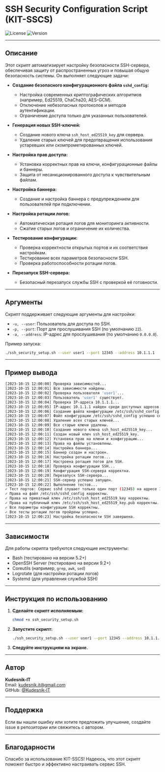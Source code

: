 # SSH Security Configuration Script (KIT-SSCS)

![License](https://img.shields.io/badge/license-MIT-blue.svg) ![Version](https://img.shields.io/badge/version-1.0-green.svg)

---

## Описание

Этот скрипт автоматизирует настройку безопасности SSH-сервера, обеспечивая защиту от распространенных угроз и повышая общую безопасность системы. Он выполняет следующие задачи:

- **Создание безопасного конфигурационного файла `sshd_config`:**
  - Настройка современных криптографических алгоритмов (например, Ed25519, ChaCha20, AES-GCM).
  - Отключение небезопасных протоколов и методов аутентификации.
  - Ограничение доступа только для указанных пользователей.

- **Генерация новых SSH-ключей:**
  - Создание нового ключа `ssh_host_ed25519_key` для сервера.
  - Удаление старых ключей для предотвращения использования устаревших или скомпрометированных ключей.

- **Настройка прав доступа:**
  - Установка корректных прав на ключи, конфигурационные файлы и баннеры.
  - Защита от несанкционированного доступа к чувствительным файлам.

- **Настройка баннера:**
  - Создание и настройка баннера с предупреждением для пользователей при подключении.

- **Настройка ротации логов:**
  - Автоматическая ротация логов для мониторинга активности.
  - Сжатие старых логов и ограничение их количества.

- **Тестирование конфигурации:**
  - Проверка корректности открытых портов и их соответствия настройкам.
  - Тестирование всех параметров безопасности SSH.
  - Проверка работоспособности ротации логов.

- **Перезапуск SSH-сервера:**
  - Безопасный перезапуск службы SSH с проверкой её готовности.

---

## Аргументы

Скрипт поддерживает следующие аргументы для настройки:

- `-u, --user`: Пользователь для доступа по SSH.
- `-p, --port`: Порт для прослушивания SSH (по умолчанию `22`).
- `-a, --address`: IP-адрес для прослушивания (по умолчанию `0.0.0.0`).

Пример запуска:
```bash
./ssh_security_setup.sh --user user1 --port 12345 --address 10.1.1.1
```

---

## Пример вывода

```bash
[2023-10-15 12:00:00] Проверка зависимостей...
[2023-10-15 12:00:01] Все зависимости найдены.
[2023-10-15 12:00:02] Проверка пользователя 'user1'...
[2023-10-15 12:00:03] Пользователь 'user1' существует.
[2023-10-15 12:00:04] Проверка IP-адреса 10.1.1.1...
[2023-10-15 12:00:05] IP-адрес 10.1.1.1 найден среди доступных адресов.
[2023-10-15 12:00:06] Создание файла конфигурации /etc/ssh/sshd_config...
[2023-10-15 12:00:07] Файл конфигурации /etc/ssh/sshd_config успешно создан.
[2023-10-15 12:00:08] Удаление всех старых ключей...
[2023-10-15 12:00:09] Все старые ключи удалены.
[2023-10-15 12:00:10] Создание нового ключа ssh_host_ed25519_key...
[2023-10-15 12:00:11] Создан новый ключ ssh_host_ed25519_key.
[2023-10-15 12:00:12] Установка прав на ключи и конфигурацию...
[2023-10-15 12:00:13] Права на файлы установлены.
[2023-10-15 12:00:14] Настройка баннера...
[2023-10-15 12:00:15] Баннер создан и настроен.
[2023-10-15 12:00:16] Настройка ротации логов...
[2023-10-15 12:00:17] Настроена ротация логов для SSH.
[2023-10-15 12:00:18] Проверка конфигурации SSH...
[2023-10-15 12:00:19] Конфигурация SSH-сервера корректна.
[2023-10-15 12:00:20] Перезапуск SSH-сервера...
[2023-10-15 12:00:21] SSH-сервер успешно запущен.
[2023-10-15 12:00:22] Выполнение тестов...
✓ Тест портов: Сервис sshd слушает только один порт (12345) на адресе 10.1.1.1.
✓ Права на файл /etc/ssh/sshd_config корректны.
✓ Права на приватный ключ /etc/ssh/ssh_host_ed25519_key корректны.
✓ Права на публичный ключ /etc/ssh/ssh_host_ed25519_key.pub корректны.
✓ Все параметры конфигурации SSH корректны.
✓ Все тесты ротации логов пройдены успешно.
[2023-10-15 12:00:23] Настройка безопасности SSH завершена.
```

---

## Зависимости

Для работы скрипта требуются следующие инструменты:
- Bash (тестировано на версии 5.2+)
- OpenSSH Server (тестировано на версии 9.2+)
- Coreutils (например, `grep`, `awk`, `sed`)
- Logrotate (для настройки ротации логов)
- Systemd (для управления службой SSH)

---

## Инструкция по использованию

1. **Сделайте скрипт исполняемым:**
   ```bash
   chmod +x ssh_security_setup.sh
   ```

2. **Запустите скрипт:**
   ```bash
   ./ssh_security_setup.sh --user user1 --port 12345 --address 10.1.1.1
   ```

3. **Следуйте инструкциям на экране.**

---

## Автор

**Kudesnik-IT**  
Email: [kudesnik.it@gmail.com](mailto:kudesnik.it@gmail.com)  
GitHub: [@Kudesnik-IT](https://github.com/Kudesnik-IT)

---

## Поддержка

Если вы нашли ошибку или хотите предложить улучшение, создайте issue в репозитории или свяжитесь с автором.

---

## Благодарности

Спасибо за использование KIT-SSCS! Надеюсь, что этот скрипт поможет быстро и эффективно настраивать сервис SSH.
